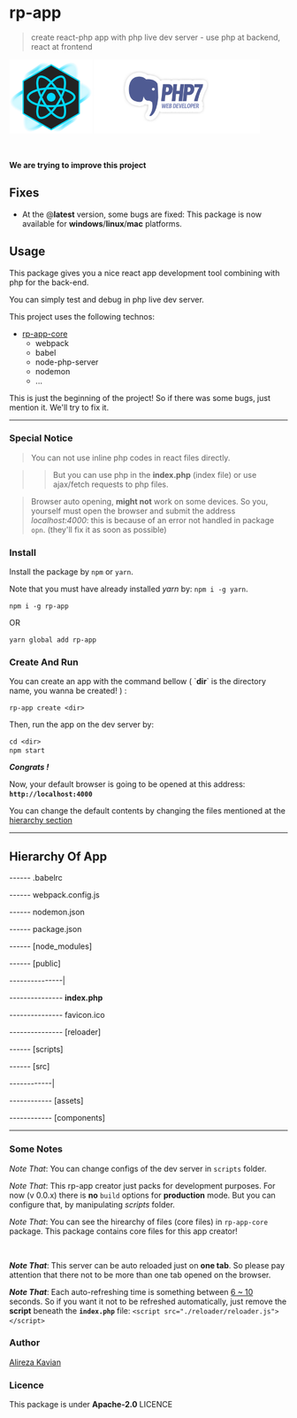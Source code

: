 # rp-app
> create react-php app with php live dev server - use php at backend, react at frontend

<p align="left">
    <img src="https://raw.githubusercontent.com/alirezakay/rp-app/master/icon-react.png" alt="ICON IMG" width="150">
    <img src="https://raw.githubusercontent.com/alirezakay/rp-app/master/icon-php.png" alt="ICON IMG" width="300">
</p>

<br />

**We are trying to improve this project**

## Fixes
 - At the @**latest** version, some bugs are fixed: This package is now available for **windows**/**linux**/**mac** platforms.

## Usage
This package gives you a nice react app development tool combining with php for the back-end.

You can simply test and debug in php live dev server.

This project uses the following technos:

 - [rp-app-core](https://npmjs.com/package/rp-app-core)
    - webpack
    - babel
    - node-php-server
    - nodemon
    - ...

This is just the beginning of the project! 
So if there was some bugs, just mention it.
We'll try to fix it. 

<hr />

### Special Notice

> You can not use inline php codes in react files directly.

>> But you can use php in the **index.php** (index file) or use ajax/fetch requests to php files.

> Browser auto opening, **might not** work on some devices. So you, yourself must open the browser and submit the address *localhost:4000*: this is because of an error not handled in package `opn`. (they'll fix it as soon as possible)

### Install
Install the package by `npm` or `yarn`.

Note that you must have already installed *yarn* by: `npm i -g yarn`.

```
npm i -g rp-app
```
OR
```
yarn global add rp-app
```

### Create And Run
You can create an app with the command bellow ( \`**dir**\` is the directory name, you wanna be created! ) :

```
rp-app create <dir>
```

Then, run the app on the dev server by:

```
cd <dir>
npm start
```

***Congrats !*** 

Now, your default browser is going to be opened at this address: **`http://localhost:4000`**

You can change the default contents by changing the files mentioned at the [hierarchy section](https://github.com/alirezakay/rp-app#hierarchy-of-app)


<hr />

## Hierarchy Of App


\------ .babelrc

\------ webpack.config.js

\------ nodemon.json

\------ package.json

\------ [node_modules] 

\------ [public] 

\---------------|

\--------------- **index.php**

\--------------- favicon.ico

\--------------- [reloader]

\------ [scripts]

\------ [src]

\------------|

\------------ [assets] 

\------------ [components] 

<hr />

### Some Notes

*Note That*: You can change configs of the dev server in `scripts` folder.

*Note That*: This rp-app creator just packs for development purposes. For now (v 0.0.x) there is **no** `build` options for **production** mode. But you can configure that, by manipulating *scripts* folder.

*Note That*: You can see the hirearchy of files (core files) in `rp-app-core` package. This package contains core files for this app creator!

<br />

***Note That***: This server can be auto reloaded just on **one tab**. So please pay attention that there not to be more than one tab opened on the browser.

***Note That***: Each auto-refreshing time is something between [6 ~ 10](./) seconds. So if you want it not to be refreshed automatically, just remove the **script** beneath the **`index.php`** file: `<script src="./reloader/reloader.js"></script>`



### Author
[Alireza Kavian](https://alireza-kavian.github.io)

### Licence
This package is under **Apache-2.0** LICENCE






